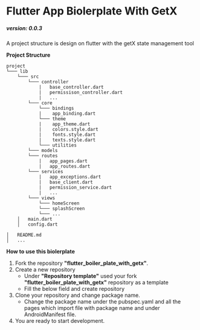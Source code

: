 # Flutter App Biolerplate With GetX

##### version: 0.0.3

A project structure is design on flutter with the getX state management tool

**Project Structure**

```
project
└─── lib
    └─── src
        └─── controller
            |   base_controller.dart
            |   permissison_controller.dart
            |   ...
        └─── core
            └─── bindings
            |    app_binding.dart
            └─── theme
            |    app_theme.dart
            |    colors.style.dart
            |    fonts.style.dart
            |    texts.style.dart
            └─── utilities
        └─── models
        └─── routes
            |   app_pages.dart
            |   app_routes.dart
        └─── services
            |   app_exceptions.dart
            |   base_client.dart
            |   permission_service.dart
            |   ...
        └─── views
            └─── homeScreen
            └─── splashScreen
            └─── ...
    │   main.dart
    │   config.dart
    
│   README.md
│   ...
```

**How to use this biolerplate**

1. Fork the repository **"flutter_boiler_plate_with_getx"**.
2. Create a new repository
   * Under **"Repository template"** used your fork **"flutter_boiler_plate_with_getx"** repository as a template
   * Fill the below field and create repository
3. Clone your repository and change package name.
   * Change the package name under the pubspec.yaml and all the pages which import file with package name and under AndroidManifest file. 
4. You are ready to start development. 